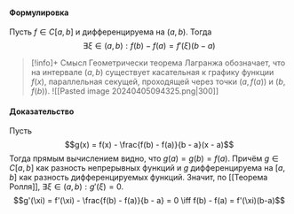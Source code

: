 
#### Формулировка
Пусть $f \in C[a,b]$ и дифференцируема на $(a,b)$. Тогда
$$\exists \xi \in (a,b) : f(b) - f(a) = f'(\xi)(b-a)$$

>[!info]+ Смысл
> Геометрически теорема Лагранжа обозначает, что на интервале $(a,b)$ существует касательная к графику функции $f(x)$, параллельная секущей, проходящей через точки $(a, f(a))$ и $(b, f(b))$. 
> ![[Pasted image 20240405094325.png|300]]
#### Доказательство
Пусть $$g(x) = f(x) - \frac{f(b) - f(a)}{b - a}(x - a)$$
Тогда прямым вычислением видно, что $g(a) = g(b) = f(a)$. Причём $g \in C[a,b]$ как разность непрерывных функций и $g$ дифференцируема на $[a,b]$ как разность дифференцируемых функций. Значит, по [[Теорема Ролля]], $\exists \xi \in (a,b) : g'(\xi) = 0$.
$$g'(\xi) = f'(\xi) - \frac{f(b) - f(a)}{b - a} = 0 \iff f(b) - f(a) = f'(\xi)(b-a)$$



